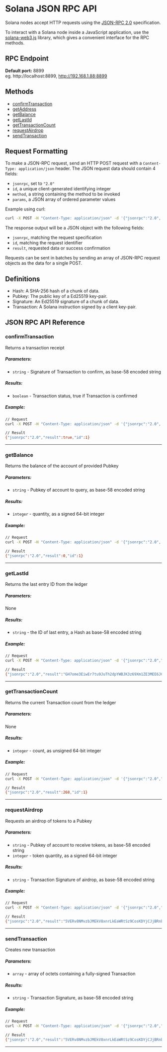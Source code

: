 Solana JSON RPC API
===

Solana nodes accept HTTP requests using the [JSON-RPC 2.0](https://www.jsonrpc.org/specification) specification.

To interact with a Solana node inside a JavaScript application, use the [solana-web3.js](https://github.com/solana-labs/solana-web3.js) library, which gives a convenient interface for the RPC methods.

RPC Endpoint
---

**Default port:** 8899  
eg. http://localhost:8899, http://192.168.1.88:8899

Methods
---

* [confirmTransaction](#confirmtransaction)
* [getAddress](#getaddress)
* [getBalance](#getbalance)
* [getLastId](#getlastid)
* [getTransactionCount](#gettransactioncount)
* [requestAirdrop](#requestairdrop)
* [sendTransaction](#sendtransaction)

Request Formatting
---

To make a JSON-RPC request, send an HTTP POST request with a `Content-Type: application/json` header. The JSON request data should contain 4 fields:

* `jsonrpc`, set to `"2.0"`
* `id`, a unique client-generated identifying integer
* `method`, a string containing the method to be invoked
* `params`, a JSON array of ordered parameter values

Example using curl:
```bash
curl -X POST -H "Content-Type: application/json" -d '{"jsonrpc":"2.0", "id":1, "method":"getBalance", "params":["83astBRguLMdt2h5U1Tpdq5tjFoJ6noeGwaY3mDLVcri"]}' 192.168.1.88:8899
```

The response output will be a JSON object with the following fields:

* `jsonrpc`, matching the request specification
* `id`, matching the request identifier
* `result`, requested data or success confirmation

Requests can be sent in batches by sending an array of JSON-RPC request objects as the data for a single POST.

Definitions
---

* Hash: A SHA-256 hash of a chunk of data.
* Pubkey: The public key of a Ed25519 key-pair.
* Signature: An Ed25519 signature of a chunk of data.
* Transaction: A Solana instruction signed by a client key-pair.

JSON RPC API Reference
---

### confirmTransaction
Returns a transaction receipt

##### Parameters:
* `string` - Signature of Transaction to confirm, as base-58 encoded string

##### Results:
* `boolean` - Transaction status, true if Transaction is confirmed

##### Example:
```bash
// Request
curl -X POST -H "Content-Type: application/json" -d '{"jsonrpc":"2.0", "id":1, "method":"confirmTransaction", "params":["5VERv8NMvzbJMEkV8xnrLkEaWRtSz9CosKDYjCJjBRnbJLgp8uirBgmQpjKhoR4tjF3ZpRzrFmBV6UjKdiSZkQUW"]}' http://localhost:8899

// Result
{"jsonrpc":"2.0","result":true,"id":1}
```

---

### getBalance
Returns the balance of the account of provided Pubkey

##### Parameters:
* `string` - Pubkey of account to query, as base-58 encoded string

##### Results:
* `integer` - quantity, as a signed 64-bit integer

##### Example:
```bash
// Request
curl -X POST -H "Content-Type: application/json" -d '{"jsonrpc":"2.0", "id":1, "method":"getBalance", "params":["83astBRguLMdt2h5U1Tpdq5tjFoJ6noeGwaY3mDLVcri"]}' http://localhost:8899

// Result
{"jsonrpc":"2.0","result":0,"id":1}
```

---

### getLastId
Returns the last entry ID from the ledger

##### Parameters:
None

##### Results:
* `string` - the ID of last entry, a Hash as base-58 encoded string

##### Example:
```bash
// Request
curl -X POST -H "Content-Type: application/json" -d '{"jsonrpc":"2.0","id":1, "method":"getLastId"}' http://localhost:8899

// Result
{"jsonrpc":"2.0","result":"GH7ome3EiwEr7tu9JuTh2dpYWBJK3z69Xm1ZE3MEE6JC","id":1}
```

---

### getTransactionCount
Returns the current Transaction count from the ledger

##### Parameters:
None

##### Results:
* `integer` - count, as unsigned 64-bit integer

##### Example:
```bash
// Request
curl -X POST -H "Content-Type: application/json" -d '{"jsonrpc":"2.0","id":1, "method":"getTransactionCount"}' http://localhost:8899

// Result
{"jsonrpc":"2.0","result":268,"id":1}
```

---

### requestAirdrop
Requests an airdrop of tokens to a Pubkey

##### Parameters:
* `string` - Pubkey of account to receive tokens, as base-58 encoded string
* `integer` - token quantity, as a signed 64-bit integer

##### Results:
* `string` - Transaction Signature of airdrop, as base-58 encoded string

##### Example:
```bash
// Request
curl -X POST -H "Content-Type: application/json" -d '{"jsonrpc":"2.0","id":1, "method":"requestAirdrop", "params":["83astBRguLMdt2h5U1Tpdq5tjFoJ6noeGwaY3mDLVcri", 50]}' http://localhost:8899

// Result
{"jsonrpc":"2.0","result":"5VERv8NMvzbJMEkV8xnrLkEaWRtSz9CosKDYjCJjBRnbJLgp8uirBgmQpjKhoR4tjF3ZpRzrFmBV6UjKdiSZkQUW","id":1}
```

---

### sendTransaction
Creates new transaction

##### Parameters:
* `array` - array of octets containing a fully-signed Transaction

##### Results:
* `string` - Transaction Signature, as base-58 encoded string

##### Example:
```bash
// Request
curl -X POST -H "Content-Type: application/json" -d '{"jsonrpc":"2.0","id":1, "method":"sendTransaction", "params":[[64, 0, 0, 0, 0, 0, 0, 0, 5, 186, 82, 126, 247, 170, 15, 211, 231, 95, 83, 191, 209, 97, 100, 49, 30, 115, 48, 29, 197, 60, 72, 12, 168, 39, 42, 245, 113, 208, 249, 18, 252, 37, 251, 160, 1, 68, 133, 144, 134, 218, 204, 191, 190, 118, 163, 30, 81, 32, 33, 153, 143, 88, 66, 83, 67, 187, 167, 110, 2, 207, 181, 6, 32, 0, 0, 0, 0, 0, 0, 0, 65, 15, 72, 29, 82, 46, 164, 13, 2, 56, 79, 179, 212, 172, 83, 187, 89, 211, 94, 77, 185, 160, 232, 163, 243, 80, 204, 135, 105, 217, 100, 235, 0, 0, 0, 0, 15, 0, 0, 0, 0, 0, 0, 0, 0, 0, 0, 0, 0, 0, 0, 0, 15, 0, 0, 0, 0, 0, 0, 0, 32, 0, 0, 0, 0, 0, 0, 0, 65, 15, 72, 29, 82, 46, 164, 13, 2, 56, 79, 179, 212, 172, 83, 187, 89, 211, 94, 77, 185, 160, 232, 163, 243, 80, 204, 135, 105, 217, 97, 149, 32, 0, 0, 0, 0, 0, 0, 0, 250, 227, 53, 39, 61, 84, 16, 96, 152, 249, 132, 29, 93, 196, 141, 104, 28, 110, 233, 184, 89, 230, 191, 172, 103, 238, 23, 246, 32, 255, 17, 242, 0, 0, 0, 0, 0, 0, 0, 0, 0, 0, 0, 0, 0, 0, 0]]}' http://localhost:8899

// Result
{"jsonrpc":"2.0","result":"5VERv8NMvzbJMEkV8xnrLkEaWRtSz9CosKDYjCJjBRnbJLgp8uirBgmQpjKhoR4tjF3ZpRzrFmBV6UjKdiSZkQUW","id":1}
```

---
